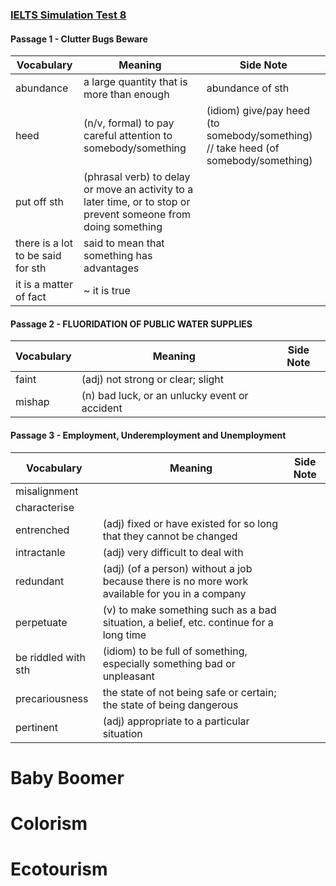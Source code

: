 ### [IELTS Simulation Test 8](https://study4.com/tests/2023/ielts-simulation-reading-test-8/)
#### Passage 1 - Clutter Bugs Beware

Vocabulary | Meaning | Side Note
---------- | ------- | ---------
abundance  | a large quantity that is more than enough | abundance of sth
heed       | (n/v, formal) to pay careful attention to somebody/something | (idiom) give/pay heed (to somebody/something) // take heed (of somebody/something)
put off sth | (phrasal verb) to delay or move an activity to a later time, or to stop or prevent someone from doing something
there is a lot to be said for sth | said to mean that something has advantages
it is a matter of fact            | ~ it is true

#### Passage 2 - FLUORIDATION OF PUBLIC WATER SUPPLIES
Vocabulary | Meaning | Side Note
---------- | ------- | ---------
faint      | (adj) not strong or clear; slight
mishap     | (n) bad luck, or an unlucky event or accident

#### Passage 3 - Employment, Underemployment and Unemployment
Vocabulary | Meaning | Side Note
---------- | ------- | ---------
misalignment | 
characterise | 
entrenched   | (adj) fixed or have existed for so long that they cannot be changed
intractanle  | (adj) very difficult to deal with
redundant    | (adj) (of a person) without a job because there is no more work available for you in a company
perpetuate   | (v) to make something such as a bad situation, a belief, etc. continue for a long time
be riddled with sth | (idiom) to be full of something, especially something bad or unpleasant
precariousness | the state of not being safe or certain; the state of being dangerous
pertinent      | (adj) appropriate to a particular situation

# Baby Boomer

# Colorism

# Ecotourism


